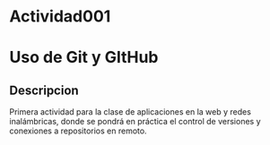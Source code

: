 # Actividad001

# Uso de Git y GItHub

## Descripcion

Primera actividad para la clase de aplicaciones en la web y redes inalámbricas, donde se pondrá en práctica el control de versiones y conexiones a repositorios en remoto.
